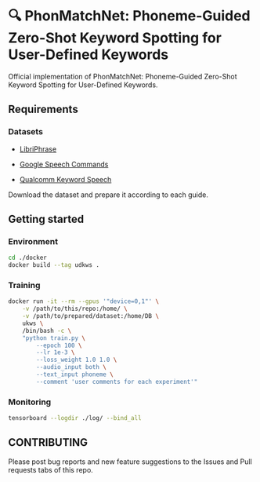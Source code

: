 # :mag: PhonMatchNet: Phoneme-Guided Zero-Shot Keyword Spotting for User-Defined Keywords

Official implementation of PhonMatchNet: Phoneme-Guided Zero-Shot Keyword Spotting for User-Defined Keywords.

## Requirements

### Datasets

* [LibriPhrase](https://github.com/gusrud1103/libriphrase)

* [Google Speech Commands](https://arxiv.org/abs/1804.03209)

* [Qualcomm Keyword Speech](https://developer.qualcomm.com/project/keyword-speech-dataset)

Download the dataset and prepare it according to each guide. 

## Getting started

### Environment

```bash
cd ./docker
docker build --tag udkws .
```

### Training

```bash
docker run -it --rm --gpus '"device=0,1"' \
    -v /path/to/this/repo:/home/ \
    -v /path/to/prepared/dataset:/home/DB \
    ukws \
    /bin/bash -c \
    "python train.py \
        --epoch 100 \
        --lr 1e-3 \
        --loss_weight 1.0 1.0 \
        --audio_input both \
        --text_input phoneme \
        --comment 'user comments for each experiment'"
```

### Monitoring

```bash
tensorboard --logdir ./log/ --bind_all
```

## CONTRIBUTING

Please post bug reports and new feature suggestions to the Issues and Pull requests tabs of this repo.